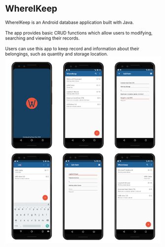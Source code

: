 # WhereIKeep
WhereIKeep is an Android database application built with Java.
<br><br>
The app provides basic CRUD functions which allow users to modifying, searching and viewing their records.
<br><br>
Users can use this app to keep record and information about their belongings, such as quantity and storage location.
<br>
<img src="whereikeep-img.png"/>
